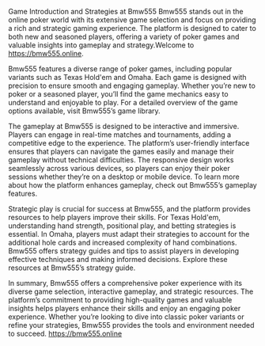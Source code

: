 Game Introduction and Strategies at Bmw555
Bmw555 stands out in the online poker world with its extensive game selection and focus on providing a rich and strategic gaming experience. The platform is designed to cater to both new and seasoned players, offering a variety of poker games and valuable insights into gameplay and strategy.Welcome to https://bmw555.online.

Bmw555 features a diverse range of poker games, including popular variants such as Texas Hold'em and Omaha. Each game is designed with precision to ensure smooth and engaging gameplay. Whether you’re new to poker or a seasoned player, you’ll find the game mechanics easy to understand and enjoyable to play. For a detailed overview of the game options available, visit Bmw555’s game library.

The gameplay at Bmw555 is designed to be interactive and immersive. Players can engage in real-time matches and tournaments, adding a competitive edge to the experience. The platform’s user-friendly interface ensures that players can navigate the games easily and manage their gameplay without technical difficulties. The responsive design works seamlessly across various devices, so players can enjoy their poker sessions whether they’re on a desktop or mobile device. To learn more about how the platform enhances gameplay, check out Bmw555’s gameplay features.

Strategic play is crucial for success at Bmw555, and the platform provides resources to help players improve their skills. For Texas Hold'em, understanding hand strength, positional play, and betting strategies is essential. In Omaha, players must adapt their strategies to account for the additional hole cards and increased complexity of hand combinations. Bmw555 offers strategy guides and tips to assist players in developing effective techniques and making informed decisions. Explore these resources at Bmw555’s strategy guide.

In summary, Bmw555 offers a comprehensive poker experience with its diverse game selection, interactive gameplay, and strategic resources. The platform’s commitment to providing high-quality games and valuable insights helps players enhance their skills and enjoy an engaging poker experience. Whether you’re looking to dive into classic poker variants or refine your strategies, Bmw555 provides the tools and environment needed to succeed.
https://bmw555.online
